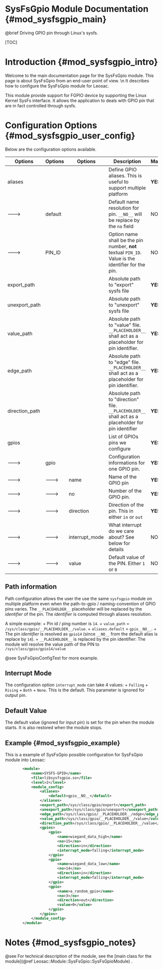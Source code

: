SysFsGpio Module Documentation {#mod_sysfsgpio_main}
====================================================

@brief Driving GPIO pin through Linux's sysfs.

[TOC]

Introduction {#mod_sysfsgpio_intro}
===================================

Welcome to the main documentation page for the SysFsGpio module.
This page is about SysFsGpio from an end-user point of view. \n
It describes how to configure the SysFsGpio module for Leosac.

This module provide support for FGPIO device by supporting the
Linux Kernel SysFs interface. It allows the application to deals with
GPIO pin that are in fact controlled through sysfs.

Configuration Options {#mod_sysfsgpio_user_config}
==================================================

Below are the configuration options available.

Options | Options | Options        | Description                                                                             | Mandatory
--------|---------|----------------|-----------------------------------------------------------------------------------------|-----------
aliases |         |                | Define GPIO aliases. This is useful to support multiple platform                        | **YES**
--->    | default |                | Default name resolution for pin. `__NO__` will be replace by the `no` field             | NO 
--->    | PIN_ID  |                | Option name shall be the pin number, **not** textual `PIN_ID`. Value is the identifier for the pin. | NO
export_path |     |                | Absolute path to "export" sysfs file                                                    | **YES**
unexport_path |   |                | Absolute path to "unexport" sysfs file                                                  | **YES**
value_path |      |                | Absolute path to "value" file. `__PLACEHOLDER__` shall act as a placeholder for pin identifier.   | **YES**
edge_path  |      |                | Absolute path to "edge" file. `__PLACEHOLDER__` shall act as a placeholder for pin identifier.    | **YES**
direction_path |  |                | Absolute path to "direction" file. `__PLACEHOLDER__` shall act as a placeholder for pin identifier | **YES**
gpios   |         |                | List of GPIOs pins we configure                                                         | **YES**
--->    | gpio    |                | Configuration informations for one GPIO pin.                                            | **YES**
--->    | --->    | name           | Name of the GPIO pin                                                                    | **YES**
--->    | --->    | no             | Number of the GPIO pin.                                                                 | **YES**
--->    | --->    | direction      | Direction of the pin. This in either `in` or `out`                                      | **YES**
--->    | --->    | interrupt_mode | What interrupt do we care about? See below for details                                  | NO
--->    | --->    | value          | Default value of the PIN. Either `1` or `0`                                             | NO

Path information
----------------
Path configuration allows the user the use the same `sysfsgpio` module on multiple platform even when
the path-to-gpio / naming-convention of GPIO pins varies.
The `__PLACEHOLDER__` placeholder will be replaced by the *identifier* of the pin.
The *identifier* is computed through aliases resolution.

A simple example:
    + Pin id / ping number is `14`.
    + `value_path` = `/sys/class/gpio/__PLACEHOLDER__/value`.
    + `aliases.default` = `gpio__NO__`.
    + The pin *identifier* is resolved as `gpio14` (since `__NO__` from the default alias is replace
      by `14`).
    + `__PLACEHOLDER__` is replaced by the pin identifier: The module will resolve
      the value path of the PIN to `/sys/class/gpio/gpio14/value`
    
@see SysFsGpioConfigTest for more example.

Interrupt Mode
--------------
The configuration option `interrupt_mode` can take 4 values:
     + `Falling`
     + `Rising`
     + `Both`
     + `None`. This is the default.
This parameter is ignored for output pin.

Default Value
-------------
The default value (ignored for input pin) is set for the pin when the module
starts. It is also restored when the module stops.


Example {#mod_sysfsgpio_example}
--------------------------------

This is a example of SysFsGpio possible configuration for SysFsGpio module into Leosac:

~~~~~~~~~~~~~~~~~~~~~~~~~~~~~~~~~~~~~~~~~~~~~~~~~~~.xml
        <module>
            <name>SYSFS-GPIO</name>
            <file>libsysfsgpio.so</file>
            <level>2</level>
            <module_config>            
                <aliases>
                    <default>gpio__NO__</default>
                </aliases>
                <export_path>/sys/class/gpio/export</export_path>
                <unexport_path>/sys/class/gpio/unexport</unexport_path>
                <edge_path>/sys/class/gpio/__PLACEHOLDER__/edge</edge_path>
                <value_path>/sys/class/gpio/__PLACEHOLDER__/value</value_path>
                <direction_path>/sys/class/gpio/__PLACEHOLDER__/value</direction_path>                
                <gpios>
                    <gpio>
                        <name>wiegand_data_high</name>
                        <no>15</no>
                        <direction>in</direction>
                        <interrupt_mode>falling</interrupt_mode>
                    </gpio>
                    <gpio>
                        <name>wiegand_data_low</name>
                        <no>14</no>
                        <direction>in</direction>
                        <interrupt_mode>falling</interrupt_mode>
                    </gpio>
                    <gpio>
                        <name>a_random_gpio</name>
                        <no>3</no>
                        <direction>out</direction>
                        <value>0</value>
                    </gpio>
                </gpios>
            </module_config>
        </module>
~~~~~~~~~~~~~~~~~~~~~~~~~~~~~~~~~~~~~~~~~~~~~~~~~~~
            
Notes {#mod_sysfsgpio_notes}
============================

@see For technical description of the module, see the
[main class for the module](@ref Leosac::Module::SysFsGpio::SysFsGpioModule) .